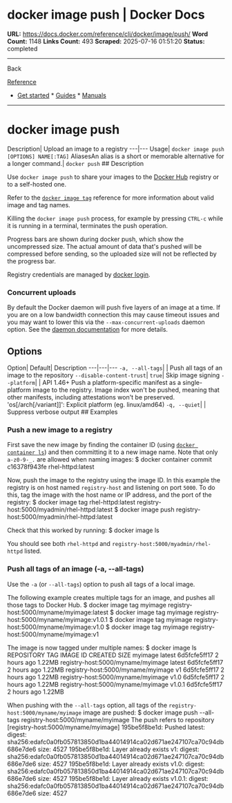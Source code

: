# docker image push | Docker Docs

**URL:** https://docs.docker.com/reference/cli/docker/image/push/
**Word Count:** 1148
**Links Count:** 493
**Scraped:** 2025-07-16 01:51:20
**Status:** completed

---

Back

[Reference](https://docs.docker.com/reference/)

  * [Get started](https://docs.docker.com/get-started/)   * [Guides](https://docs.docker.com/guides/)   * [Manuals](https://docs.docker.com/manuals/)

* * *

# docker image push

Description| Upload an image to a registry   ---|---   Usage| `docker image push [OPTIONS] NAME[:TAG]`   AliasesAn alias is a short or memorable alternative for a longer command.| `docker push`      ## Description

Use `docker image push` to share your images to the [Docker Hub](https://hub.docker.com) registry or to a self-hosted one.

Refer to the [`docker image tag`](https://docs.docker.com/reference/cli/docker/image/tag/) reference for more information about valid image and tag names.

Killing the `docker image push` process, for example by pressing `CTRL-c` while it is running in a terminal, terminates the push operation.

Progress bars are shown during docker push, which show the uncompressed size. The actual amount of data that's pushed will be compressed before sending, so the uploaded size will not be reflected by the progress bar.

Registry credentials are managed by [docker login](https://docs.docker.com/reference/cli/docker/login/).

### Concurrent uploads

By default the Docker daemon will push five layers of an image at a time. If you are on a low bandwidth connection this may cause timeout issues and you may want to lower this via the `--max-concurrent-uploads` daemon option. See the [daemon documentation](https://docs.docker.com/reference/cli/dockerd/) for more details.

## Options

Option| Default| Description   ---|---|---   `-a, --all-tags`| | Push all tags of an image to the repository   `--disable-content-trust`| `true`| Skip image signing   `--platform`| | API 1.46+ Push a platform-specific manifest as a single-platform image to the registry.   Image index won't be pushed, meaning that other manifests, including attestations won't be preserved.   'os\[/arch\[/variant\]\]': Explicit platform \(eg. linux/amd64\)   `-q, --quiet`| | Suppress verbose output      ## Examples

### Push a new image to a registry

First save the new image by finding the container ID \(using [`docker container ls`](https://docs.docker.com/reference/cli/docker/container/ls/)\) and then committing it to a new image name. Note that only `a-z0-9-_.` are allowed when naming images:               $ docker container commit c16378f943fe rhel-httpd:latest     

Now, push the image to the registry using the image ID. In this example the registry is on host named `registry-host` and listening on port `5000`. To do this, tag the image with the host name or IP address, and the port of the registry:               $ docker image tag rhel-httpd:latest registry-host:5000/myadmin/rhel-httpd:latest          $ docker image push registry-host:5000/myadmin/rhel-httpd:latest     

Check that this worked by running:               $ docker image ls     

You should see both `rhel-httpd` and `registry-host:5000/myadmin/rhel-httpd` listed.

### Push all tags of an image \(-a, --all-tags\)

Use the `-a` \(or `--all-tags`\) option to push all tags of a local image.

The following example creates multiple tags for an image, and pushes all those tags to Docker Hub.               $ docker image tag myimage registry-host:5000/myname/myimage:latest     $ docker image tag myimage registry-host:5000/myname/myimage:v1.0.1     $ docker image tag myimage registry-host:5000/myname/myimage:v1.0     $ docker image tag myimage registry-host:5000/myname/myimage:v1     

The image is now tagged under multiple names:               $ docker image ls          REPOSITORY                          TAG        IMAGE ID       CREATED      SIZE     myimage                             latest     6d5fcfe5ff17   2 hours ago  1.22MB     registry-host:5000/myname/myimage   latest     6d5fcfe5ff17   2 hours ago  1.22MB     registry-host:5000/myname/myimage   v1         6d5fcfe5ff17   2 hours ago  1.22MB     registry-host:5000/myname/myimage   v1.0       6d5fcfe5ff17   2 hours ago  1.22MB     registry-host:5000/myname/myimage   v1.0.1     6d5fcfe5ff17   2 hours ago  1.22MB     

When pushing with the `--all-tags` option, all tags of the `registry-host:5000/myname/myimage` image are pushed:               $ docker image push --all-tags registry-host:5000/myname/myimage          The push refers to repository [registry-host:5000/myname/myimage]     195be5f8be1d: Pushed     latest: digest: sha256:edafc0a0fb057813850d1ba44014914ca02d671ae247107ca70c94db686e7de6 size: 4527     195be5f8be1d: Layer already exists     v1: digest: sha256:edafc0a0fb057813850d1ba44014914ca02d671ae247107ca70c94db686e7de6 size: 4527     195be5f8be1d: Layer already exists     v1.0: digest: sha256:edafc0a0fb057813850d1ba44014914ca02d671ae247107ca70c94db686e7de6 size: 4527     195be5f8be1d: Layer already exists     v1.0.1: digest: sha256:edafc0a0fb057813850d1ba44014914ca02d671ae247107ca70c94db686e7de6 size: 4527